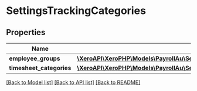 # SettingsTrackingCategories

## Properties
Name | Type | Description | Notes
------------ | ------------- | ------------- | -------------
**employee_groups** | [**\XeroAPI\XeroPHP\Models\PayrollAu\SettingsTrackingCategoriesEmployeeGroups**](SettingsTrackingCategoriesEmployeeGroups.md) |  | [optional] 
**timesheet_categories** | [**\XeroAPI\XeroPHP\Models\PayrollAu\SettingsTrackingCategoriesTimesheetCategories**](SettingsTrackingCategoriesTimesheetCategories.md) |  | [optional] 

[[Back to Model list]](../README.md#documentation-for-models) [[Back to API list]](../README.md#documentation-for-api-endpoints) [[Back to README]](../README.md)


